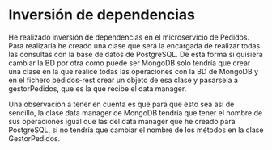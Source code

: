 # Inversión de dependencias

He realizado inversión de dependencias en el microservicio de Pedidos. Para realizarla he creado una clase
que será la encargada de realizar todas las consultas con la base de datos de PostgreSQL. De esta forma
si quisiera cambiar la BD por otra como puede ser MongoDB solo tendría que crear una clase en la que
realice todas las operaciones con la BD de MongoDB y en el fichero pedidos-rest crear un objeto de esa clase
y pasarsela a gestorPedidos, que es la que recibe el data manager.  

Una observación a tener en cuenta es que para que esto sea así de sencillo, la clase data manager de MongoDB
tendría que tener el nombre de sus operaciones igual que las del data manager que he creado para PostgreSQL, si no
tendría que cambiar el nombre de los métodos en la clase GestorPedidos.  
